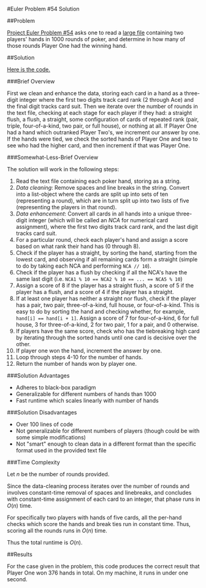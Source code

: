 #Euler Problem \#54 Solution

##Problem

[Project Euler Problem \#54](https://projecteuler.net/problem=54) asks one to read a [large file](euler54_poker.txt) containing two players' hands in $1000$ rounds of poker, and determine in how many of those rounds Player One had the winning hand.

##Solution

[Here is the code.](euler54.py)

###Brief Overview

First we clean and enhance the data, storing each card in a hand as a three-digit integer where the first two digits track card rank (2 through Ace) and the final digit tracks card suit. Then we iterate over the number of rounds in the text file, checking at each stage for each player if they had: a straight flush, a flush, a straight, some configuration of cards of repeated rank (pair, triple, four-of-a-kind, two pair, or full house), or nothing at all. If Player One had a hand which outranked Player Two's, we increment our answer by one. If the hands were tied, we check the sorted hands of Player One and two to see who had the higher card, and then increment if that was Player One.

###Somewhat-Less-Brief Overview

The solution will work in the following steps:

1. Read the text file containing each poker hand, storing as a string.
2. *Data cleaning*: Remove spaces and line breaks in the string. Convert into a list-object where the cards are split up into sets of ten (representing a round), which are in turn split up into two lists of five (representing the players in that round).
3. *Data enhancement*: Convert all cards in all hands into a unique three-digit integer (which will be called an *NCA* for numerical card assignment), where the first two digits track card rank, and the last digit tracks card suit.
4. For a particular round, check each player's hand and assign a score based on what rank their hand has (0 through 8).
5. Check if the player has a straight, by sorting the hand, starting from the lowest card, and observing if all remaining cards form a straight (simple to do by taking each NCA and performing `NCA // 10`).
6. Check if the player has a flush by checking if all the NCA's have the same last digit (i.e. `NCA1 % 10 == NCA2 % 10 == ... == NCA5 % 10`)
7. Assign a score of 8 if the player has a straight flush, a score of 5 if the player has a flush, and a score of 4 if the player has a straight.
8. If at least one player has neither a straight nor flush, check if the player has a pair, two pair, three-of-a-kind, full house, or four-of-a-kind. This is easy to do by sorting the hand and checking whether, for example, `hand[i] == hand[i + 1]`. Assign a score of 7 for four-of-a-kind, 6 for full house, 3 for three-of-a-kind, 2 for two pair, 1 for a pair, and 0 otherwise.
9. If players have the same score, check who has the tiebreaking high card by iterating through the sorted hands until one card is decisive over the other.
10. If player one won the hand, increment the answer by one.
11. Loop through steps 4-10 for the number of hands.
12. Return the number of hands won by player one.

###Solution Advantages

* Adheres to black-box paradigm
* Generalizable for different numbers of hands than 1000
* Fast runtime which scales linearly with number of hands

###Solution Disadvantages

* Over 100 lines of code
* Not generalizable for different numbers of players (though could be with some simple modifications)
* Not "smart" enough to clean data in a different format than the specific format used in the provided text file

###Time Complexity

Let $n$ be the number of rounds provided.

Since the data-cleaning process iterates over the number of rounds and involves constant-time removal of spaces and linebreaks, and concludes with constant-time assignment of each card to an integer, that phase runs in $O(n)$ time.

For specifically two players with hands of five cards, all the per-hand checks which score the hands and break ties run in constant time. Thus, scoring all the rounds runs in $O(n)$ time.

Thus the total runtime is $O(n)$.

##Results

For the case given in the problem, this code produces the correct result that Player One won $376$ hands in total. On my machine, it runs in under one second.
